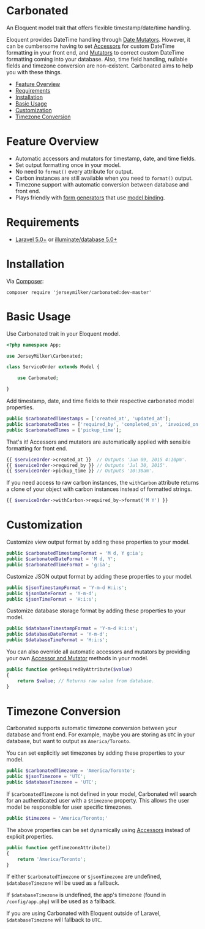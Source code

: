 # Carbonated

An Eloquent model trait that offers flexible timestamp/date/time handling.

Eloquent provides DateTime handling through [Date Mutators](http://laravel.com/docs/5.1/eloquent-mutators#date-mutators).  However, it can be cumbersome having to set [Accessors](http://laravel.com/docs/5.1/eloquent-mutators#accessors-and-mutators) for custom DateTime formatting in your front end, and [Mutators](http://laravel.com/docs/5.1/eloquent-mutators#accessors-and-mutators) to correct custom DateTime formatting coming into your database.  Also, time field handling, nullable fields and timezone conversion are non-existent.  Carbonated aims to help you with these things.

- [Feature Overview](#feature-overview)
- [Requirements](#requirements)
- [Installation](#installation)
- [Basic Usage](#basic-usage)
- [Customization](#customization)
- [Timezone Conversion](#timezone-conversion)

# Feature Overview

- Automatic accessors and mutators for timestamp, date, and time fields.
- Set output formatting once in your model.
- No need to `format()` every attribute for output.
- Carbon instances are still available when you need to `format()` output.
- Timezone support with automatic conversion between database and front end.
- Plays friendly with [form generators](https://github.com/adamwathan/form) that use [model binding](https://github.com/adamwathan/form#model-binding).

# Requirements

- [Laravel 5.0+](http://laravel.com) or [illuminate/database 5.0+](https://github.com/illuminate/database/tree/master)

# Installation

Via [Composer](https://getcomposer.org):
```
composer require 'jerseymilker/carbonated:dev-master'
```

# Basic Usage

Use Carbonated trait in your Eloquent model.
```php
<?php namespace App;

use JerseyMilker\Carbonated;

class ServiceOrder extends Model {

    use Carbonated;

}
```

Add timestamp, date, and time fields to their respective carbonated model properties.
```php
public $carbonatedTimestamps = ['created_at', 'updated_at'];
public $carbonatedDates = ['required_by', 'completed_on', 'invoiced_on'];
public $carbonatedTimes = ['pickup_time'];
```

That's it!  Accessors and mutators are automatically applied with sensible formatting for front end.
```php
{{ $serviceOrder->created_at }}  // Outputs 'Jun 09, 2015 4:10pm'.
{{ $serviceOrder->required_by }} // Outputs 'Jul 30, 2015'.
{{ $serviceOrder->pickup_time }} // Outputs '10:30am'.
```

If you need access to raw carbon instances, the `withCarbon` attribute returns a clone of your object with carbon instances instead of formatted strings.
```php
{{ $serviceOrder->withCarbon->required_by->format('M Y') }}
```

# Customization

Customize view output format by adding these properties to your model.
```php
public $carbonatedTimestampFormat = 'M d, Y g:ia';
public $carbonatedDateFormat = 'M d, Y';
public $carbonatedTimeFormat = 'g:ia';
```

Customize JSON output format by adding these properties to your model.
```php
public $jsonTimestampFormat = 'Y-m-d H:i:s';
public $jsonDateFormat = 'Y-m-d';
public $jsonTimeFormat = 'H:i:s';
```

Customize database storage format by adding these properties to your model.
```php
public $databaseTimestampFormat = 'Y-m-d H:i:s';
public $databaseDateFormat = 'Y-m-d';
public $databaseTimeFormat = 'H:i:s';
```

You can also override all automatic accessors and mutators by providing your own [Accessor and Mutator](http://laravel.com/docs/5.1/eloquent-mutators#accessors-and-mutators) methods in your model.
```php
public function getRequiredByAttribute($value)
{
    return $value; // Returns raw value from database.
}
```

# Timezone Conversion

Carbonated supports automatic timezone conversion between your database and front end.  For example, maybe you are storing as `UTC` in your database, but want to output as `America/Toronto`.

You can set explicitly set timezones by adding these properties to your model.
```php
public $carbonatedTimezone = 'America/Toronto';
public $jsonTimezone = 'UTC';
public $databaseTimezone = 'UTC';
```

If `$carbonatedTimezone` is not defined in your model, Carbonated will search for an authenticated user with a `$timezone` property.  This allows the user model be responsible for user specific timezones.
```php
public $timezone = 'America/Toronto;'
```

The above properties can be set dynamically using [Accessors](http://laravel.com/docs/5.1/eloquent-mutators#accessors-and-mutators) instead of explicit properties.
```php
public function getTimezoneAttribute()
{
    return 'America/Toronto';
}
```

If either `$carbonatedTimezone` or `$jsonTimezone` are undefined, `$databaseTimezone` will be used as a fallback.

If `$databaseTimezone` is undefined, the app's timezone (found in `/config/app.php`) will be used as a fallback.

If you are using Carbonated with Eloquent outside of Laravel, `$databaseTimezone` will fallback to `UTC`.
